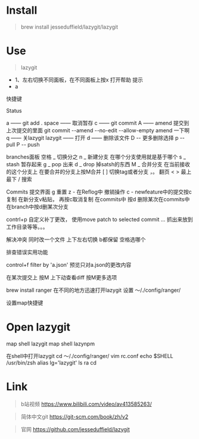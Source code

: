 
# Install
> brew install jesseduffield/lazygit/lazygit

# Use
> lazygit

- 1、左右切换不同面板，在不同面板上按x 打开帮助 提示
- a

快捷键 

Status

a —— git add .
space —— 取消暂存
c —— git commit 
A —— amend 提交到上次提交的里面  git commit --amend  --no-edit --allow-empty
amend 一下啊
q —— 关lazygit
lazygit —— 打开
d —— 删除该文件
D -- 更多删除选择
p -- pull
P -- push

branches面板
空格 _ 切换分之
n _ 新建分支 在哪个分支使用就是基于哪个
s _ stash  暂存起来
g _ pop 出来
d _ drop 掉satsh的东西
M _ 合并分支 在当前接收的这个分支上  在要合并的分支上按M合并 
[ ] 切换tag或者分支
，。 翻页 
<  >  最上最下
/ 搜索

Commits 提交界面
g 重置
z - 在Reflog中 撤销操作
c - newfeature中的提交按c复制  在新分支v粘贴， 再按c取消复制
在commits中 按d 删除某次在commits中
在branch中按d删某次分支

contrl+p 自定义补丁更改，  使用move patch to selected commit ...
抓出来放到工作目录等等。。。
 

解决冲突
同时改一个文件  上下左右切换  b都保留  空格选哪个

排查错误实用功能

control+f filter by 'a.json'
预览只对a.json的更改内容

在某次提交上 按M  上下动查看diff  按M更多选项 


brew install ranger
在不同的地方迅速打开lazygit
设置
～/./config/ranger/

设置map快捷键
# Open lazygit 
map <c-g> shell lazygit
map <c-n> shell lazynpm



在shell中打开lazygit
cd ～/./config/ranger/
vim rc.conf
echo $SHELL
/usr/bin/zsh
alias lg='lazygit'
ls
ra
cd 





# Link

> b站视频
https://www.bilibili.com/video/av413585263/

> 简体中文git
https://git-scm.com/book/zh/v2

> 官网
https://github.com/jesseduffield/lazygit
